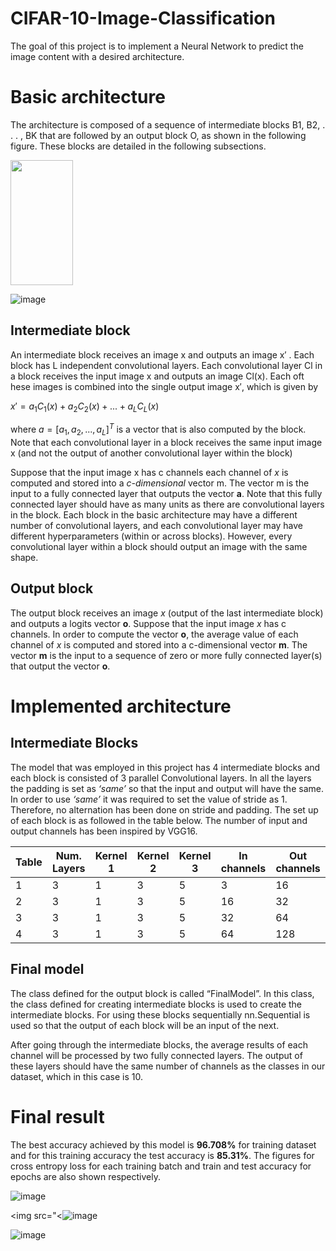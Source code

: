 # CIFAR-10-Image-Classification

The goal of this project is to implement a Neural Network to predict the image content with a desired architecture.
# Basic architecture
The architecture is composed of a sequence of intermediate blocks B1, B2, . . . , BK that are followed by an output block O, as shown in the following figure. These blocks are detailed in the following subsections.

<img src=![image](https://github.com/dibahk/CIFAR-10-Image-Classification/assets/98983201/c718381b-467d-4fd4-8c44-aa07f13c461c) width="100" height="200">

![image](https://github.com/dibahk/CIFAR-10-Image-Classification/assets/98983201/c718381b-467d-4fd4-8c44-aa07f13c461c) 

## Intermediate block 

An intermediate block receives an image x and outputs an image x′ . Each block has L independent convolutional layers. Each convolutional layer Cl in a block receives the input image x and outputs an image Cl(x). Each oft hese images is combined into the single output image x′, which is given by

$x′ = a_1C_1(x) + a_2C_2(x) + . . . + a_LC_L(x)$

where $a = [a_1, a_2, . . . , a_L]^T$ is a vector that is also computed by the block. Note that each convolutional layer in a block receives the same input image x (and not the output of another convolutional layer within the block)

Suppose that the input image x has c channels each channel of *x* is computed and stored into a *c-dimensional* vector m. The vector m is the input to a fully connected layer that outputs the vector **a**. Note that this fully connected layer should have as many units as there are convolutional layers in the block.
Each block in the basic architecture may have a different number of convolutional layers, and each convolutional
layer may have different hyperparameters (within or across blocks). However, every convolutional layer
within a block should output an image with the same shape.

## Output block

The output block receives an image *x* (output of the last intermediate block) and outputs a logits vector **o**. Suppose that the input image *x* has c channels. In order to compute the vector **o**, the average value of each channel of *x* is computed and stored into a c-dimensional vector **m**. The vector **m** is the input to a sequence of zero or more fully connected layer(s) that output the vector **o**.

# Implemented architecture

## Intermediate Blocks

The model that was employed in this project has 4 intermediate blocks and each block is consisted of 3 parallel Convolutional layers. In all the layers the padding is set as *‘same’* so that the input and output will have the same. In order to use *‘same’* it was required to set the value of stride as 1. Therefore, no alternation has been done on stride and padding. The set up of each block is as followed in the table below. The number of input and output channels has been inspired by VGG16.

| Table | Num. Layers | Kernel 1 | Kernel 2 | Kernel 3 | In channels | Out channels |
|-------|-------------|----------|----------|----------|-------------|--------------|
| 1     | 3           | 1        | 3        | 5        | 3           | 16           |
| 2     | 3           | 1        | 3        | 5        | 16          | 32           |
| 3     | 3           | 1        | 3        | 5        | 32          | 64           |
| 4     | 3           | 1        | 3        | 5        | 64          | 128          |

## Final model

The class defined for the output block is called “FinalModel”. In this class, the class defined for creating intermediate blocks is used to create the intermediate blocks. For using these blocks sequentially nn.Sequential is used so that the output of each block will be an input of the next.

After going through the intermediate blocks, the average results of each channel will be processed by two fully connected layers. The output of these layers should have the same number of channels as the classes in our dataset, which in this case is 10.

# Final result

The best accuracy achieved by this model is **96.708%** for training dataset and for this training accuracy the test accuracy is **85.31%**.
The figures for cross entropy loss for each training batch and train and test accuracy for epochs are also shown respectively.

![image](https://github.com/dibahk/CIFAR-10-Image-Classification/assets/98983201/2f8a237b-d4ac-42f3-8c0c-8a14cffa2a05)

<img src="<![image](https://github.com/dibahk/CIFAR-10-Image-Classification/assets/98983201/b8fea5d2-2dda-409a-9ffb-d8e3b3893cef)


![image](https://github.com/dibahk/CIFAR-10-Image-Classification/assets/98983201/55fa5a62-451b-44dd-9233-43264395cf68)



